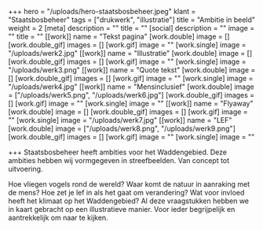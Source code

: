 +++
hero = "/uploads/hero-staatsbosbeheer.jpeg"
klant = "Staatsbosbeheer"
tags = ["drukwerk", "illustratie"]
title = "Ambitie in beeld"
weight = 2
[meta]
description = ""
title = ""
[social]
description = ""
image = ""
title = ""
[[work]]
name = "Tekst pagina"
[work.double]
image = []
[work.double_gif]
images = []
[work.gif]
image = ""
[work.single]
image = "/uploads/werk2.jpg"
[[work]]
name = "Illustratie"
[work.double]
image = []
[work.double_gif]
images = []
[work.gif]
image = ""
[work.single]
image = "/uploads/werk3.png"
[[work]]
name = "Quote tekst"
[work.double]
image = []
[work.double_gif]
images = []
[work.gif]
image = ""
[work.single]
image = "/uploads/werk4.jpg"
[[work]]
name = "Mensinclusief"
[work.double]
image = ["/uploads/werk5.png", "/uploads/werk6.jpg"]
[work.double_gif]
images = []
[work.gif]
image = ""
[work.single]
image = ""
[[work]]
name = "Flyaway"
[work.double]
image = []
[work.double_gif]
images = []
[work.gif]
image = ""
[work.single]
image = "/uploads/werk7.jpg"
[[work]]
name = "LEF"
[work.double]
image = ["/uploads/werk8.png", "/uploads/werk9.png"]
[work.double_gif]
images = []
[work.gif]
image = ""
[work.single]
image = ""

+++
Staatsbosbeheer heeft ambities voor het Waddengebied. Deze ambities hebben wij vormgegeven in streefbeelden. Van concept tot uitvoering.

Hoe vliegen vogels rond de wereld? Waar komt de natuur in aanraking met de mens? Hoe zet je lef in als het gaat om verandering? Wat voor invloed heeft het klimaat op het Waddengebied? Al deze vraagstukken hebben we in kaart gebracht op een illustratieve manier. Voor ieder begrijpelijk en aantrekkelijk om naar te kijken.